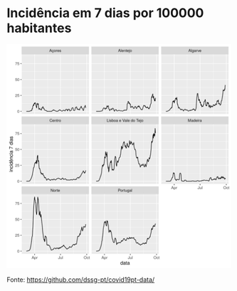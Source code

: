 # Incidência em 7 dias por 100000 habitantes
![alt text](https://github.com/jmigueldelgado/covid-incidence-portugal/blob/master/incidencia.png?raw=true)

Fonte: https://github.com/dssg-pt/covid19pt-data/
